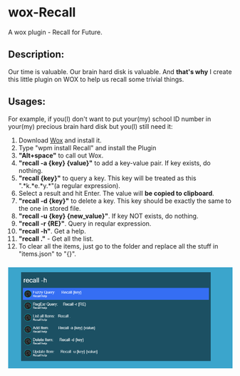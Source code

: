 # wox-Recall
A wox plugin - Recall for Future.

## Description:
Our time is valuable. Our brain hard disk is valuable. And **that's why** I create this little plugin on WOX to help us recall some trivial things.

## Usages:
For example, if you(I) don't want to put your(my) school ID number in your(my) precious brain hard disk but you(I) still need it:
1. Download [Wox](http://www.wox.one/) and install it.
2. Type "wpm install Recall" and install the Plugin
5. **"Alt+space"** to call out Wox.
6. **"recall -a {key} {value}"** to add a key-value pair. If key exists, do nothing.
7. **"recall {key}"** to query a key. This key will be treated as this ".\*k.\*e.\*y.\*"(a regular expression). 
8. Select a result and hit Enter. The value will **be copied to clipboard**.
9. **"recall -d {key}"** to delete a key. This key should be exactly the same to the one in stored file.
10. **"recall -u {key} {new_value}"**. If key NOT exists, do nothing.
11. **"recall -r {RE}"**. Query in reqular expression.
12. **"recall -h"**. Get a help.
13. **"recall ."** - Get all the list.
14. To clear all the items, just go to the folder and replace all the stuff in "items.json" to "{}".
###
![Example](/Images/recall.gif)

